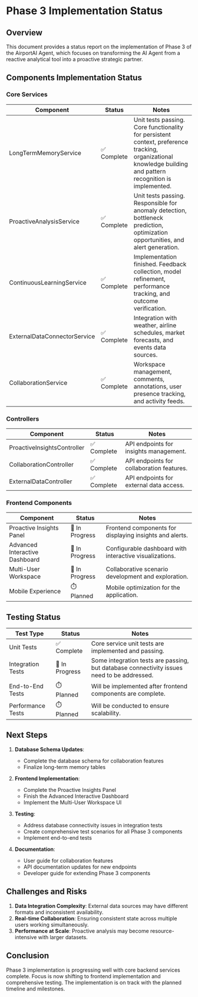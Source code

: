 # Phase 3 Implementation Status

## Overview

This document provides a status report on the implementation of Phase 3 of the AirportAI Agent, which focuses on transforming the AI Agent from a reactive analytical tool into a proactive strategic partner.

## Components Implementation Status

### Core Services

| Component | Status | Notes |
|-----------|--------|-------|
| LongTermMemoryService | ✅ Complete | Unit tests passing. Core functionality for persistent context, preference tracking, organizational knowledge building and pattern recognition is implemented. |
| ProactiveAnalysisService | ✅ Complete | Unit tests passing. Responsible for anomaly detection, bottleneck prediction, optimization opportunities, and alert generation. |
| ContinuousLearningService | ✅ Complete | Implementation finished. Feedback collection, model refinement, performance tracking, and outcome verification. |
| ExternalDataConnectorService | ✅ Complete | Integration with weather, airline schedules, market forecasts, and events data sources. |
| CollaborationService | ✅ Complete | Workspace management, comments, annotations, user presence tracking, and activity feeds. |

### Controllers

| Component | Status | Notes |
|-----------|--------|-------|
| ProactiveInsightsController | ✅ Complete | API endpoints for insights management. |
| CollaborationController | ✅ Complete | API endpoints for collaboration features. |
| ExternalDataController | ✅ Complete | API endpoints for external data access. |

### Frontend Components

| Component | Status | Notes |
|-----------|--------|-------|
| Proactive Insights Panel | 🔄 In Progress | Frontend components for displaying insights and alerts. |
| Advanced Interactive Dashboard | 🔄 In Progress | Configurable dashboard with interactive visualizations. |
| Multi-User Workspace | 🔄 In Progress | Collaborative scenario development and exploration. |
| Mobile Experience | ⏱️ Planned | Mobile optimization for the application. |

## Testing Status

| Test Type | Status | Notes |
|-----------|--------|-------|
| Unit Tests | ✅ Complete | Core service unit tests are implemented and passing. |
| Integration Tests | 🔄 In Progress | Some integration tests are passing, but database connectivity issues need to be addressed. |
| End-to-End Tests | ⏱️ Planned | Will be implemented after frontend components are complete. |
| Performance Tests | ⏱️ Planned | Will be conducted to ensure scalability. |

## Next Steps

1. **Database Schema Updates**: 
   - Complete the database schema for collaboration features
   - Finalize long-term memory tables

2. **Frontend Implementation**:
   - Complete the Proactive Insights Panel
   - Finish the Advanced Interactive Dashboard
   - Implement the Multi-User Workspace UI

3. **Testing**:
   - Address database connectivity issues in integration tests
   - Create comprehensive test scenarios for all Phase 3 components
   - Implement end-to-end tests

4. **Documentation**:
   - User guide for collaboration features
   - API documentation updates for new endpoints
   - Developer guide for extending Phase 3 components

## Challenges and Risks

1. **Data Integration Complexity**: External data sources may have different formats and inconsistent availability.
2. **Real-time Collaboration**: Ensuring consistent state across multiple users working simultaneously.
3. **Performance at Scale**: Proactive analysis may become resource-intensive with larger datasets.

## Conclusion

Phase 3 implementation is progressing well with core backend services complete. Focus is now shifting to frontend implementation and comprehensive testing. The implementation is on track with the planned timeline and milestones.
